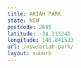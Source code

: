 ```yaml
---
title: ARIAH PARK
state: NSW
postcode: 2665
latitude: -34.313241
longitude: 146.841533
url: /nsw/ariah-park/
layout: suburb
---
```

